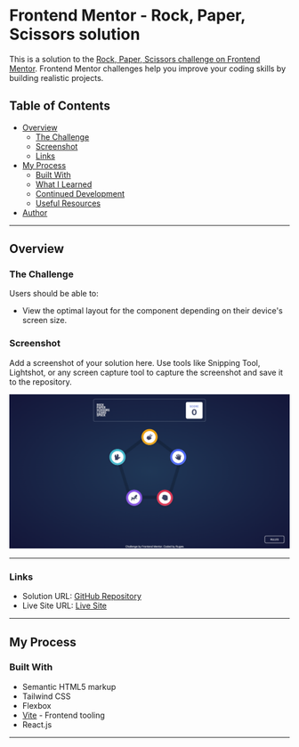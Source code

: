 # Frontend Mentor - Rock, Paper, Scissors solution

This is a solution to the [Rock, Paper, Scissors challenge on Frontend Mentor](https://www.frontendmentor.io/challenges/rock-paper-scissors-game-pTgwgvgH). Frontend Mentor challenges help you improve your coding skills by building realistic projects.

## Table of Contents

- [Overview](#overview)
  - [The Challenge](#the-challenge)
  - [Screenshot](#screenshot)
  - [Links](#links)
- [My Process](#my-process)
  - [Built With](#built-with)
  - [What I Learned](#what-i-learned)
  - [Continued Development](#continued-development)
  - [Useful Resources](#useful-resources)
- [Author](#author)

---

## Overview

### The Challenge

Users should be able to:

- View the optimal layout for the component depending on their device's screen size.

### Screenshot

Add a screenshot of your solution here. Use tools like Snipping Tool, Lightshot, or any screen capture tool to capture the screenshot and save it to the repository.

![Screenshot](./screenshot.png)

---

### Links

- Solution URL: [GitHub Repository](https://github.com/RugeeFan/Rock-Paper-Scissors-bouns)
- Live Site URL: [Live Site](https://rock-paper-scissors-master-sooty.vercel.app)

---

## My Process

### Built With

- Semantic HTML5 markup
- Tailwind CSS
- Flexbox
- [Vite](https://vitejs.dev/) - Frontend tooling
- React.js

---
